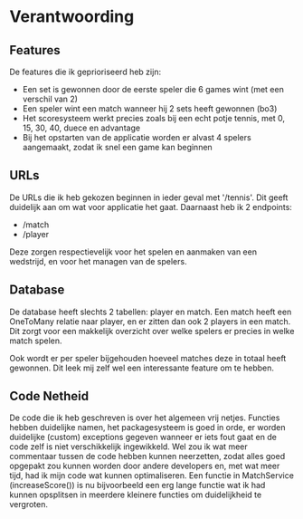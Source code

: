 # Verantwoording

## Features

De features die ik geprioriseerd heb zijn:
 - Een set is gewonnen door de eerste speler die 6 games wint (met een verschil van 2)
 - Een speler wint een match wanneer hij 2 sets heeft gewonnen (bo3)
 - Het scoresysteem werkt precies zoals bij een echt potje tennis, met 0, 15, 30, 40, duece en advantage
 - Bij het opstarten van de applicatie worden er alvast 4 spelers aangemaakt, zodat ik snel een game kan beginnen

## URLs
De URLs die ik heb gekozen beginnen in ieder geval met '/tennis'. Dit geeft duidelijk aan om wat voor applicatie het gaat.
Daarnaast heb ik 2 endpoints:
- /match
- /player

Deze zorgen respectievelijk voor het spelen en aanmaken van een wedstrijd, en voor het managen van de spelers.

## Database
De database heeft slechts 2 tabellen: player en match. Een match heeft een OneToMany relatie naar player, en er zitten dan ook 2 players in een match. 
Dit zorgt voor een makkelijk overzicht over welke spelers er precies in welke match spelen.

Ook wordt er per speler bijgehouden hoeveel matches deze in totaal heeft gewonnen. Dit leek mij zelf wel een interessante feature om te hebben.

## Code Netheid
De code die ik heb geschreven is over het algemeen vrij netjes. Functies hebben duidelijke namen, het packagesysteem is goed in orde, er worden duidelijke (custom) exceptions gegeven wanneer er iets fout gaat en de code zelf is niet verschikkelijk ingewikkeld.
Wel zou ik wat meer commentaar tussen de code hebben kunnen neerzetten, zodat alles goed opgepakt zou kunnen worden door andere developers en, met wat meer tijd, had ik mijn code wat kunnen optimaliseren. 
Een functie in MatchService (increaseScore()) is nu bijvoorbeeld een erg lange functie wat ik had kunnen opsplitsen in meerdere kleinere functies om duidelijkheid te vergroten. 

